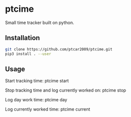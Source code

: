 # ptcime
Small time tracker built on python.

## Installation

```bash
git clone https://github.com/ptcar2009/ptcime.git
pip3 install . --user
```

## Usage


Start tracking time:
    ptcime start

Stop tracking time and log currently worked on:
    ptcime stop

Log day work time:
    ptcime day

Log currently worked time:
    ptcime current